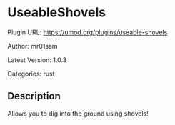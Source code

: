 # UseableShovels

Plugin URL: https://umod.org/plugins/useable-shovels

Author: mr01sam

Latest Version: 1.0.3

Categories: rust

## Description

Allows you to dig into the ground using shovels!
